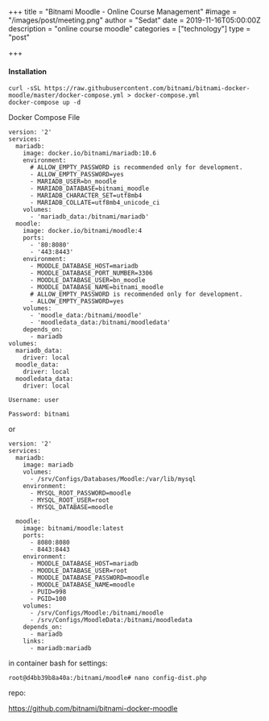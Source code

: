 +++
title = "Bitnami Moodle - Online Course Management"
#image = "/images/post/meeting.png"
author = "Sedat"
date = 2019-11-16T05:00:00Z
description = "online course moodle"
categories = ["technology"]
type = "post"

+++
#### Installation

```
curl -sSL https://raw.githubusercontent.com/bitnami/bitnami-docker-moodle/master/docker-compose.yml > docker-compose.yml
docker-compose up -d
```

Docker Compose File

```
version: '2'
services:
  mariadb:
    image: docker.io/bitnami/mariadb:10.6
    environment:
      # ALLOW_EMPTY_PASSWORD is recommended only for development.
      - ALLOW_EMPTY_PASSWORD=yes
      - MARIADB_USER=bn_moodle
      - MARIADB_DATABASE=bitnami_moodle
      - MARIADB_CHARACTER_SET=utf8mb4
      - MARIADB_COLLATE=utf8mb4_unicode_ci
    volumes:
      - 'mariadb_data:/bitnami/mariadb'
  moodle:
    image: docker.io/bitnami/moodle:4
    ports:
      - '80:8080'
      - '443:8443'
    environment:
      - MOODLE_DATABASE_HOST=mariadb
      - MOODLE_DATABASE_PORT_NUMBER=3306
      - MOODLE_DATABASE_USER=bn_moodle
      - MOODLE_DATABASE_NAME=bitnami_moodle
      # ALLOW_EMPTY_PASSWORD is recommended only for development.
      - ALLOW_EMPTY_PASSWORD=yes
    volumes:
      - 'moodle_data:/bitnami/moodle'
      - 'moodledata_data:/bitnami/moodledata'
    depends_on:
      - mariadb
volumes:
  mariadb_data:
    driver: local
  moodle_data:
    driver: local
  moodledata_data:
    driver: local
```

`Username: user`

`Password: bitnami`

or

```
version: '2'
services:
  mariadb:
    image: mariadb
    volumes:
      - /srv/Configs/Databases/Moodle:/var/lib/mysql
    environment:
      - MYSQL_ROOT_PASSWORD=moodle
      - MYSQL_ROOT_USER=root
      - MYSQL_DATABASE=moodle
      
  moodle:
    image: bitnami/moodle:latest
    ports:
      - 8080:8080
      - 8443:8443
    environment:
      - MOODLE_DATABASE_HOST=mariadb
      - MOODLE_DATABASE_USER=root
      - MOODLE_DATABASE_PASSWORD=moodle
      - MOODLE_DATABASE_NAME=moodle
      - PUID=998
      - PGID=100
    volumes:
      - /srv/Configs/Moodle:/bitnami/moodle
      - /srv/Configs/MoodleData:/bitnami/moodledata
    depends_on:
      - mariadb
    links:
      - mariadb:mariadb
```

in container bash for settings:

```
root@d4bb39b8a40a:/bitnami/moodle# nano config-dist.php
```



repo:

https://github.com/bitnami/bitnami-docker-moodle